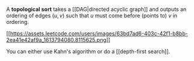 A **topological sort** takes a [[DAG|directed acyclic graph]] and outputs an ordering of edges $(u, v)$ such that $u$ must come before (points to) $v$ in ordering.

[[https://assets.leetcode.com/users/images/63bd7ad6-403c-42f1-b8bb-2ea41e42af9a_1613794080.8115625.png]]

You can either use Kahn's algorithm or do a [[depth-first search]].


